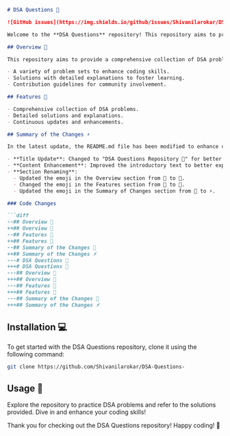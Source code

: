 ```markdown
# DSA Questions 🤖

![GitHub issues](https://img.shields.io/github/issues/Shivanilarokar/DSA-Questions-) ![GitHub stars](https://img.shields.io/github/stars/Shivanilarokar/DSA-Questions-) ![GitHub forks](https://img.shields.io/github/forks/Shivanilarokar/DSA-Questions-)

Welcome to the **DSA Questions** repository! This repository aims to provide a wide range of Data Structures and Algorithms (DSA) problems and their solutions, serving as a valuable resource for learners and developers alike.

## Overview 🤖

This repository aims to provide a comprehensive collection of DSA problems and their solutions, including:

- A variety of problem sets to enhance coding skills.
- Solutions with detailed explanations to foster learning.
- Contribution guidelines for community involvement.

## Features 🌟

- Comprehensive collection of DSA problems.
- Detailed solutions and explanations.
- Continuous updates and enhancements.

## Summary of the Changes ⚡

In the latest update, the README.md file has been modified to enhance clarity and organization while maintaining a professional tone. Key changes include:

- **Title Update**: Changed to "DSA Questions Repository 🤖" for better clarity.
- **Content Enhancement**: Improved the introductory text to better explain the repository's purpose.
- **Section Renaming**:
  - Updated the emoji in the Overview section from 🤩 to 🤖.
  - Changed the emoji in the Features section from 🤩 to 🌟.
  - Updated the emoji in the Summary of Changes section from 🌠 to ⚡.

### Code Changes

```diff
--## Overview 🤩
++## Overview 🤖
--## Features 🤩
++## Features 🌟
--## Summary of the Changes 🌠
++## Summary of the Changes ⚡
---# DSA Questions 🤩
+++# DSA Questions 🤖
---## Overview 🤩
+++## Overview 🤖
---## Features 🤩
+++## Features 🌟
---## Summary of the Changes 🌠
+++## Summary of the Changes ⚡
```

## Installation 💻

To get started with the DSA Questions repository, clone it using the following command:

```bash
git clone https://github.com/Shivanilarokar/DSA-Questions-
```

## Usage 📖

Explore the repository to practice DSA problems and refer to the solutions provided. Dive in and enhance your coding skills!

Thank you for checking out the DSA Questions repository! Happy coding! 🚀
```